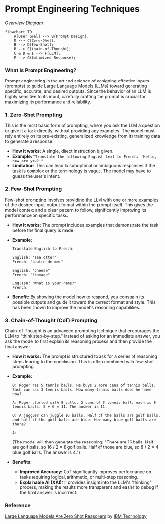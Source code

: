 # Prompt Engineering Techniques

_Overview Diagram_

```mermaid
flowchart TD
    A[User Goal] --> B{Prompt Design};
    B --> C[Zero-Shot];
    B --> D[Few-Shot];
    B --> E[Chain-of-Thought];
    C & D & E --> F[LLM];
    F --> G(Optimized Response);
```

### What is Prompt Engineering?

Prompt engineering is the art and science of designing effective inputs (prompts) to guide Large Language Models (LLMs) toward generating specific, accurate, and desired outputs. Since the behavior of an LLM is highly sensitive to its input, carefully crafting the prompt is crucial for maximizing its performance and reliability.

### 1. Zero-Shot Prompting

This is the most basic form of prompting, where you ask the LLM a question or give it a task directly, without providing any examples. The model must rely entirely on its pre-existing, generalized knowledge from its training data to generate a response.

- **How it works:** A single, direct instruction is given.
- **Example:** `"Translate the following English text to French: 'Hello, how are you?'"`
- **Limitation:** This can lead to suboptimal or ambiguous responses if the task is complex or the terminology is vague. The model may have to guess the user's intent.

### 2. Few-Shot Prompting

Few-shot prompting involves providing the LLM with one or more examples of the desired input-output format within the prompt itself. This gives the model context and a clear pattern to follow, significantly improving its performance on specific tasks.

- **How it works:** The prompt includes examples that demonstrate the task before the final query is made.
- **Example:**

  ```
  Translate English to French.

  English: "sea otter"
  French: "loutre de mer"

  English: "cheese"
  French: "fromage"

  English: "What is your name?"
  French:
  ```

- **Benefit:** By showing the model how to respond, you constrain its possible outputs and guide it toward the correct format and style. This has been shown to improve the model's reasoning capabilities.

### 3. Chain-of-Thought (CoT) Prompting

Chain-of-Thought is an advanced prompting technique that encourages the LLM to "think step-by-step." Instead of asking for an immediate answer, you ask the model to first explain its reasoning process and then provide the final answer.

- **How it works:** The prompt is structured to ask for a series of reasoning steps leading to the conclusion. This is often combined with few-shot prompting.
- **Example:**

  ```
  Q: Roger has 5 tennis balls. He buys 2 more cans of tennis balls. Each can has 3 tennis balls. How many tennis balls does he have now?

  A: Roger started with 5 balls. 2 cans of 3 tennis balls each is 6 tennis balls. 5 + 6 = 11. The answer is 11.

  Q: A juggler can juggle 16 balls. Half of the balls are golf balls, and half of the golf balls are blue. How many blue golf balls are there?

  A:
  ```

  (The model will then generate the reasoning: "There are 16 balls. Half are golf balls, so 16 / 2 = 8 golf balls. Half of those are blue, so 8 / 2 = 4 blue golf balls. The answer is 4.")

- **Benefits:**
  - **Improved Accuracy:** CoT significantly improves performance on tasks requiring logical, arithmetic, or multi-step reasoning.
  - **Explainable AI (XAI):** It provides insight into the LLM's "thinking" process, making the results more transparent and easier to debug if the final answer is incorrect.

### Reference

[Large Language Models Are Zero Shot Reasoners](https://www.youtube.com/watch?v=T-w_5T-j-dA) by [IBM Technology](https://www.youtube.com/@IBMTechnology)
